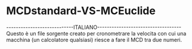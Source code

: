 # MCDstandard-VS-MCEuclide
----------------------------ITALIANO-----------------------------------
Questo è un file sorgente creato per cronometrare la
velocita con cui una macchina (un calcolatore qualsiasi)
riesce a fare il MCD tra due numeri.
